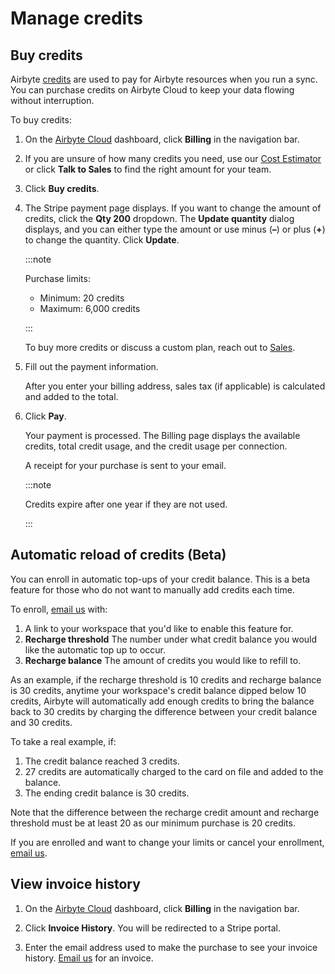 # Manage credits

<AppliesTo cloud />

## Buy credits

Airbyte [credits](https://airbyte.com/pricing) are used to pay for Airbyte resources when you run a sync. You can purchase credits on Airbyte Cloud to keep your data flowing without interruption. 

To buy credits:

1. On the [Airbyte Cloud](http://cloud.airbyte.com) dashboard, click **Billing** in the navigation bar.

2. If you are unsure of how many credits you need, use our [Cost Estimator](https://www.airbyte.com/pricing) or click **Talk to Sales** to find the right amount for your team.

3. Click **Buy credits**.

4. The Stripe payment page displays. If you want to change the amount of credits, click the **Qty 200** dropdown. The **Update quantity** dialog displays, and you can either type the amount or use minus (**–**) or plus (**+**) to change the quantity. Click **Update**. 

    :::note 

    Purchase limits:
    * Minimum: 20 credits
    * Maximum: 6,000 credits

    :::

    To buy more credits or discuss a custom plan, reach out to [Sales](https://airbyte.com/talk-to-sales).

5. Fill out the payment information. 
    
    After you enter your billing address, sales tax (if applicable) is calculated and added to the total.

6. Click **Pay**.
    
    Your payment is processed. The Billing page displays the available credits, total credit usage, and the credit usage per connection. 

    A receipt for your purchase is sent to your email. 

    :::note 

    Credits expire after one year if they are not used.

    :::

## Automatic reload of credits (Beta)

You can enroll in automatic top-ups of your credit balance. This is a beta feature for those who do not want to manually add credits each time.

To enroll, [email us](mailto:billing@airbyte.io) with:

1. A link to your workspace that you'd like to enable this feature for.
2. **Recharge threshold** The number under what credit balance you would like the automatic top up to occur.
3. **Recharge balance** The amount of credits you would like to refill to.

As an example, if the recharge threshold is 10 credits and recharge balance is 30 credits, anytime your workspace's credit balance dipped below 10 credits, Airbyte will automatically add enough credits to bring the balance back to 30 credits by charging the difference between your credit balance and 30 credits.

To take a real example, if:
1. The credit balance reached 3 credits.
2. 27 credits are automatically charged to the card on file and added to the balance.
3. The ending credit balance is 30 credits.

Note that the difference between the recharge credit amount and recharge threshold must be at least 20 as our minimum purchase is 20 credits. 

If you are enrolled and want to change your limits or cancel your enrollment, [email us](mailto:billing@airbyte.io).

## View invoice history

1. On the [Airbyte Cloud](http://cloud.airbyte.com) dashboard, click **Billing** in the navigation bar.

2. Click **Invoice History**. You will be redirected to a Stripe portal.

3. Enter the email address used to make the purchase to see your invoice history. [Email us](mailto:ar@airbyte.io) for an invoice.
